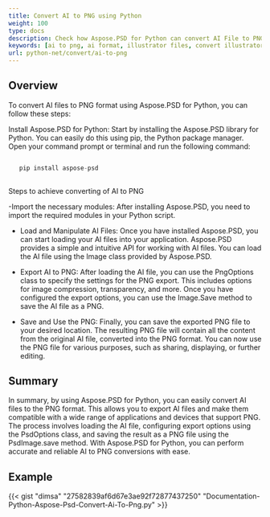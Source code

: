 ```yaml
---
title: Convert AI to PNG using Python
weight: 100
type: docs
description: Check how Aspose.PSD for Python can convert AI File to PNG.
keywords: [ai to png, ai format, illustrator files, convert illustrator, png, psd api, python, code sample]
url: python-net/convert/ai-to-png
---
```


## **Overview**
To convert AI files to PNG format using Aspose.PSD for Python, you can follow these steps:

Install Aspose.PSD for Python: Start by installing the Aspose.PSD library for Python. You can easily do this using pip, the Python package manager. Open your command prompt or terminal and run the following command:

```python

   pip install aspose-psd
  
```

Steps to achieve converting of AI to PNG

-Import the necessary modules: After installing Aspose.PSD, you need to import the required modules in your Python script. 
- Load and Manipulate AI Files: Once you have installed Aspose.PSD, you can start loading your AI files into your application. Aspose.PSD provides a simple and intuitive API for working with AI files. You can load the AI file using the Image class provided by Aspose.PSD.

- Export AI to PNG: After loading the AI file, you can use the PngOptions class to specify the settings for the PNG export. This includes options for image compression, transparency, and more. Once you have configured the export options, you can use the Image.Save method to save the AI file as a PNG.

- Save and Use the PNG: Finally, you can save the exported PNG file to your desired location. The resulting PNG file will contain all the content from the original AI file, converted into the PNG format. You can now use the PNG file for various purposes, such as sharing, displaying, or further editing.

## **Summary**
In summary, by using Aspose.PSD for Python, you can easily convert AI files to the PNG format. This allows you to export AI files and make them compatible with a wide range of applications and devices that support PNG. The process involves loading the AI file, configuring export options using the PsdOptions class, and saving the result as a PNG file using the PsdImage.save method. With Aspose.PSD for Python, you can perform accurate and reliable AI to PNG conversions with ease.

## **Example**
{{< gist "dimsa" "27582839af6d67e3ae92f72877437250" "Documentation-Python-Aspose-Psd-Convert-Ai-To-Png.py" >}}
